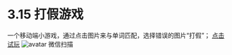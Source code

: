  # 3.15 打假游戏
 一个移动端小游戏，通过点击图片来与单词匹配，选择错误的图片“打假”；
[点击试玩](www.xuj.space/315game/index.html)
![avatar](C:\Users\Administrator\Desktop\315game.png) 微信扫描
